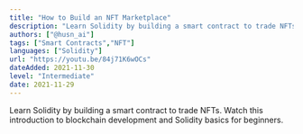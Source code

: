 ```yaml
---
title: "How to Build an NFT Marketplace"
description: "Learn Solidity by building a smart contract to trade NFTs. Watch this introduction to blockchain development and Solidity basics for beginners."
authors: ["@husn_ai"]
tags: ["Smart Contracts","NFT"]
languages: ["Solidity"]
url: "https://youtu.be/84j71K6wOCs"
dateAdded: 2021-11-30
level: "Intermediate"
date: 2021-11-29
---
```


Learn Solidity by building a smart contract to trade NFTs. Watch this introduction to blockchain development and Solidity basics for beginners.